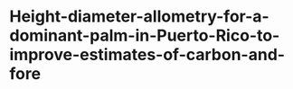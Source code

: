 # Height-diameter-allometry-for-a-dominant-palm-in-Puerto-Rico-to-improve-estimates-of-carbon-and-fore